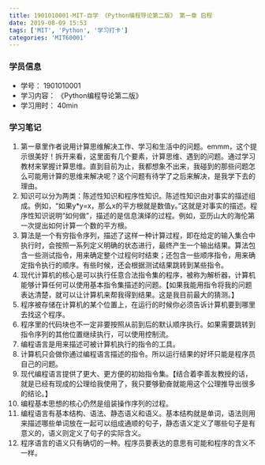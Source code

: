 ```yaml
---
title: 1901010001-MIT-自学 《Python编程导论第二版》 第一章 启程
date: 2019-08-09 15:53
tags: ['MIT', 'Python', '学习打卡']
categories: 'MIT60001'
---
```


### 学员信息

- 学号： 1901010001
- 学习内容： 《Python编程导论第二版》
- 学习用时： 40min

### 学习笔记

1. 第一章里作者说用计算思维解决工作、学习和生活中的问题。emmm，这个提示很美好！拆开来看，这里面有几个要素，计算思维、遇到的问题。通过学习教材来掌握计算思维。直到目前为止，我都想象不出来，我碰到的那些问题怎么可能用计算的思维来解决呢？这个问题有待学了之后来解决，是我学下去的理由。
2. 知识可以分为两类：陈述性知识和程序性知识。陈述性知识由对事实的描述组成。例如，“如果y*y=x，那么x的平方根就是数值y。”这就是对事实的描述。程序性知识说明“如何做”，描述的是信息演绎的过程。例如，亚历山大的海伦第一次提出如何计算一个数的平方根。
3. 算法是一个有穷指令序列，描述了这样一种计算过程，即在给定的输入集合中执行时，会按照一系列定义明确的状态进行，最终产生一个输出结果。算法包含一些测试指令，用来确定整个过程何时结束；还包含一些顺序指令，用来确定指令执行的顺序。有些时候，还会根据测试结果跳转到某些指令。
4. 现代计算机的核心是可以执行任意合法指令集的程序，被称为解析器，计算机能够计算任何可以使用基本指令集描述的问题。【如果我能用指令将我的问题表达清楚，就可以让计算机来帮我得到结果。这是我目前最大的猜测。】
5. 程序被存储在计算机的某个位置上，在运行的时候你必须告诉计算机要到哪里去找这个程序。
6. 程序里的代码块也不一定非要按照从前到后的默认顺序执行。如果需要跳转到指令序列的其他位置继续执行，可以使用控制流。
7. 编程语言是用来描述可被计算机执行的指令的工具。
8. 计算机只会做你通过编程语言描述的指令。所以运行结果的好坏只能是程序员自己的问题。
9. 现代编程语言提供了更大、更方便的初始指令集。【结合着李善友教授的话，就是已经有现成的公理给我使用了，我只要够勤奋就能用这个公理推导出很多的结论。】
10. 编程基本思想的核心仍然是组装操作序列的过程。
11. 编程语言有基本结构、语法、静态语义和语义。基本结构就是单词，语法则用来描述哪些单词放在一起可以组成通顺的句子，静态语义定义了哪些句子是有意义的，语义则定义了句子的实际含义。
12. 程序语言的语义只有确切的一种。程序员要表达的意思有可能和程序的含义不一样。